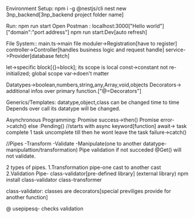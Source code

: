 Environment Setup:
npm i -g @nestjs/cli
nest new 3np_backend[3np_backend project folder name]

Run:
npm run start
Open Postman : localhost:3000["Hello world"]["domain":"port address"]
npm run start:Dev[auto refresh]

File System::
main.ts->main file
moduler->Registration[have to register]
controller->Controller[handles business logic and request handle]
service->Provider[database fetch]

let->specific block[{}=block]; its scope is local 
const->constant not re-initialized; global scope
var->doen't matter

Datatypes->boolean,numbers,string,any,Array,void,objects
Decorators-> additional infos over primary function.["@=Decorators"]

Generics/Templates:
       datatype,object,class can be changed time to time
       Depends over call its datatype will be  changed.

Asynchronous Programming:
       Promise success->then()
       Promise error->catch()
       else :Pending()
       //starts with async keyword[function]
       await-> task complete 1 task uncomplete till then he wont leave the task
       failure->catch()

 //Pipes
 -Transform
 -Validate
 -Manipulate(one to another datatype-manipulattion/transformation)
 Pipe validation if not succeded @Get() will not validate.

 2 types of pipes.
 1.Transformation pipe-one cast to another cast
 2.Validation Pipe-
 class-validator[pre-defined library] (external library)
 npm install class-validator class-transformer

 class-validator:
 classes are decorators[special previliges provide for another function]

@ usepipesq- checks validation

